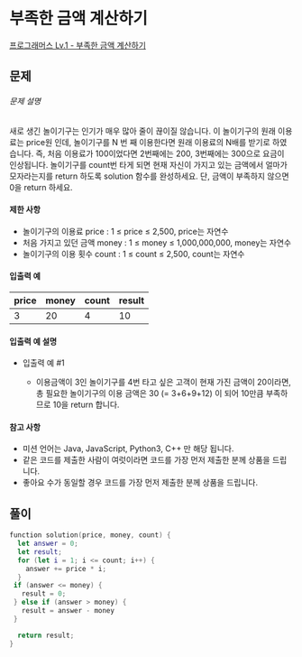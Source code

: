<!-- @format -->

# 부족한 금액 계산하기

[프로그래머스 Lv.1 - 부족한 금액 계산하기](https://school.programmers.co.kr/learn/courses/30/lessons/82612)

## 문제

###### 문제 설명

새로 생긴 놀이기구는 인기가 매우 많아 줄이 끊이질 않습니다. 이 놀이기구의 원래 이용료는 price원 인데, 놀이기구를 N 번 째 이용한다면 원래 이용료의 N배를 받기로 하였습니다. 즉, 처음 이용료가 100이었다면 2번째에는 200, 3번째에는 300으로 요금이 인상됩니다.
놀이기구를 count번 타게 되면 현재 자신이 가지고 있는 금액에서 얼마가 모자라는지를 return 하도록 solution 함수를 완성하세요.
단, 금액이 부족하지 않으면 0을 return 하세요.

#### 제한 사항

- 놀이기구의 이용료 price : 1 ≤ price ≤ 2,500, price는 자연수
- 처음 가지고 있던 금액 money : 1 ≤ money ≤ 1,000,000,000, money는 자연수
- 놀이기구의 이용 횟수 count : 1 ≤ count ≤ 2,500, count는 자연수

#### 입출력 예

| price | money | count | result |
| ----- | ----- | ----- | ------ |
| 3     | 20    | 4     | 10     |

#### 입출력 예 설명

- 입출력 예 #1

  - 이용금액이 3인 놀이기구를 4번 타고 싶은 고객이 현재 가진 금액이 20이라면, 총 필요한 놀이기구의 이용 금액은 30 (= 3+6+9+12) 이 되어 10만큼 부족하므로 10을 return 합니다.

#### 참고 사항

- 미션 언어는 Java, JavaScript, Python3, C++ 만 해당 됩니다.
- 같은 코드를 제출한 사람이 여럿이라면 코드를 가장 먼저 제출한 분께 상품을 드립니다.
- 좋아요 수가 동일할 경우 코드를 가장 먼저 제출한 분께 상품을 드립니다.

## 풀이

```swift
function solution(price, money, count) {
  let answer = 0;
  let result;
  for (let i = 1; i <= count; i++) {
    answer += price * i;
  }
 if (answer <= money) {
   result = 0;
 } else if (answer > money) {
   result = answer - money
 }

  return result;
}
```
